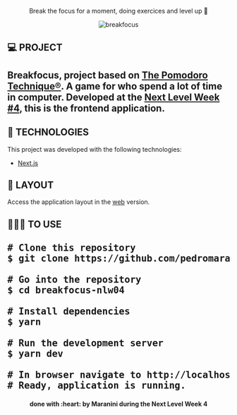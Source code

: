 <p align="center">Break the focus for a moment, doing exercices and level up 🚀</p>

<p align="center"><img alt="breakfocus" src="https://i.ibb.co/QfCXK7B/Captura-de-tela-de-2021-03-05-19-06-30.png"></p>

<h2>💻 PROJECT<h2>
 
<p>Breakfocus, project based on <a href="https://francescocirillo.com/pages/pomodoro-technique" rel="nofollow">The Pomodoro Technique®</a>. A game for who spend a lot of time in computer. Developed at the <a href="https://nextlevelweek.com/" rel="nofollow">Next Level Week #4</a>, this is the frontend application.</p>

<h2>🚀 TECHNOLOGIES</h2>
<p>This project was developed with the following technologies:</p>
<ul>
    <li><a href="https://nextjs.org/" rel="nofollow">Next.js</a></li>
</ul>
    
<h2>🔖 LAYOUT</h2>
<p>Access the application layout in the <a href="https://www.figma.com/file/DS3hYfTIzPaCzrl7RnG608/Move.it-1.0" rel="nofollow">web</a> version.</p>

<h2>👨🏽‍💻 TO USE <h2/>
 
<div class="highlight highlight-source-shell">
<pre><span># Clone this repository</span>
$ git clone https://github.com/pedromaranini/breakfocus-nlw04.git <br/>
<span># Go into the repository</span>
$ <span>cd</span> breakfocus-nlw04 <br/>
<span># Install dependencies</span>
$ yarn <br/>
<span># Run the development server</span>
$ yarn dev <br/>
<span># In browser navigate to http://localhost:3000</span>
<span># Ready, application is running.</span></pre>
</div>

<h4 align="center">done with :heart: by <a src="https://www.linkedin.com/in/pedromaranini30/">Maranini</a> during the Next Level Week 4</h4>
